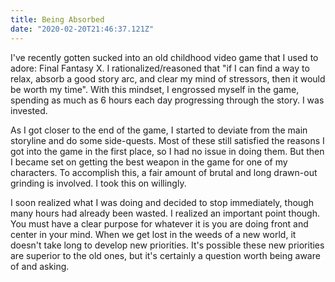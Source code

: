 ```yaml
---
title: Being Absorbed
date: "2020-02-20T21:46:37.121Z"
---
```


I've recently gotten sucked into an old childhood video game that I used to adore: Final Fantasy X. I rationalized/reasoned that "if I can find a way to relax, absorb a good story arc, and clear my mind of stressors, then it would be worth my time". With this mindset, I engrossed myself in the game, spending as much as 6 hours each day progressing through the story. I was invested.

As I got closer to the end of the game, I started to deviate from the main storyline and do some side-quests. Most of these still satisfied the reasons I got into the game in the first place, so I had no issue in doing them. But then I became set on getting the best weapon in the game for one of my characters. To accomplish this, a fair amount of brutal and long drawn-out grinding is involved. I took this on willingly.

I soon realized what I was doing and decided to stop immediately, though many hours had already been wasted. I realized an important point though. You must have a clear purpose for whatever it is you are doing front and center in your mind. When we get lost in the weeds of a new world, it doesn't take long to develop new priorities. It's possible these new priorities are superior to the old ones, but it's certainly a question worth being aware of and asking.
